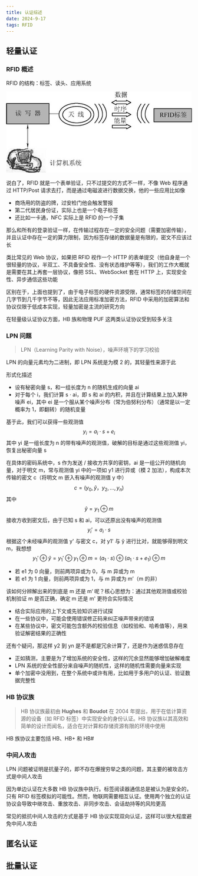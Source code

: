 ```yaml
---
title: 认证综述
date: 2024-9-17
tags: RFID
---
```


## 轻量认证

### RFID 概述

RFID 的结构：标签、读头、应用系统

<img src="./assets/rfid-system.png">

说白了，RFID 就是一个表单验证，只不过提交的方式不一样，不像 Web 程序通过 HTTP/Post 请求去打，而是通过电磁波进行数据交换，他的一些应用比如像

- 商场用的防盗的牌，过安检门他会触发警报
- 第二代居民身份证，实际上也是一个电子标签
- 还比如一卡通，NFC 实际上是 RFID 的一个子集

那么和所有的登录验证一样，在传输过程存在一定的安全问题（需要加密传输），并且认证中存在一定的算力限制，因为标签存储的数据量是有限的，密文不应该过长

类比常见的 Web 协议，如果把 RFID 视作一个 HTTP 的表单提交（他自身是一个很轻量的协议，半双工、不具备安全性、没有状态维护等等），我们的工作大概就是需要在其上再套一层协议，像把 SSL、WebSocket 套在 HTTP 上，实现安全性、异步通信这些功能

区别在于，上面也提到了，由于电子标签的硬件资源受限，通常标签的存储空间在几字节到几千字节不等，因此无法应用标准加密方法，RFID 中采用的加密算法和协议仅限于低成本实现，轻量加密是主流的研究方向

在轻量级认证协议方面，HB 族和物理 PUF 这两类认证协议受到较多关注

### LPN 问题

> LPN（Learning Parity with Noise），噪声环境下的学习校验

LPN 的向量元素均为二进制，即 LPN 系统是为模 2 的，其轻量性来源于此

形式化描述

- 设有秘密向量 s，和一组长度为 n 的随机生成的向量 ai
- 对于每个 i，我们计算 s · ai，即 s 和 ai 的内积，并且在计算结果上加入某种噪声 ei，其中 ei 是一个服从某个噪声分布（常为伯努利分布）（通常是以一定概率为 1，即翻转）的随机变量

基于此，我们可以获得一些观测值
$$
y_i=a_i\cdot s+e_i
$$
其中 yi 是一组长度为 n 的带有噪声的观测值，破解的目标是通过这些观测值 yi，恢复出秘密向量 s

在具体的密码系统中，s 作为发送 / 接收方共享的密钥，ai 是一组公开的随机向量，对于明文 m，常与观测值 yi 中的一项如 y1 进行异或（模 2 加法），构成本次传输的密文 c（将明文 m 嵌入有噪声的观测值 y 中）
$$
c = (y_0,\hat{y}，y_2,...,y_n)
$$
其中
$$
\hat{y}=y_1\oplus m
$$
接收方收到密文后，由于已知 s 和 ai，可以还原出没有噪声的观测值
$$
y_i'=a_i\cdot s
$$
根据这个未经噪声的观测值 y' 与密文 c，对 y1' 与 ŷ 进行比对，就能够得到明文 m，我想想
$$
y_1'\oplus \hat{y}=y_1'\oplus y_1\oplus m = (a_1\cdot s)\oplus(a_1\cdot s+e_1)\oplus m
$$

- 若 e1 为 0 向量，则前两项异或为 0，与 m 异或为 m
- 若 e1 为 1 向量，则前两项异或为 1，与 m 异或为 m’（m 的非）

该如何分辨解出来的到底是 m 还是 m‘ 呢？核心思想为：通过其他观测值或校验机制验证 m 是否正确，确定 m 还是 m' 更符合实际情况

- 结合实际应用的上下文或先验知识进行试探
- 在一些协议中，可能会使用错误修正码来纠正噪声带来的错误
- 在某些协议中，密文可能包含额外的校验信息（如校验和、哈希值等），用来验证解密结果的正确性

还有个疑问，那这样 y2 到 yn 是不是都是冗余计算了，还是作为迷惑信息存在

- 正如猜测，主要是为了增加系统的安全性，这样的冗余显然能够增加破解难度
- LPN 系统的安全性部分来自噪声的随机性，这样的随机性需要向量来实现
- 单个加密中没用到，在整个系统中或许有用，比如用于多用户的认证、验证数据完整性

### HB 协议族

> HB 协议族最初由 **Hughes** 和 **Boudot** 在 2004 年提出，用于在低计算资源的设备（如 RFID 标签）中实现安全的身份认证。HB 协议族以其高效和简单的设计而闻名，适合在对计算和存储资源有限的环境中使用

HB 族协议主要包括 HB、HB+ 和 HB#

### 中间人攻击

LPN 问题被证明是抗量子的，即不存在爆搜穷举之类的问题，其主要的被攻击方式是中间人攻击

因为单边认证在大多数 HB 协议族中执行。标签阅读器通信总是被认为是安全的，只有 RFID 标签模拟的可能性。然而，物联网需要相互认证。使用两个独立的认证协议会导致中继攻击、重放攻击、非同步攻击、会话劫持等的风险更高

常见的抵抗中间人攻击的方式是基于 HB 协议实现双向认证，这样可以很大程度避免中间人攻击

## 匿名认证



## 批量认证
